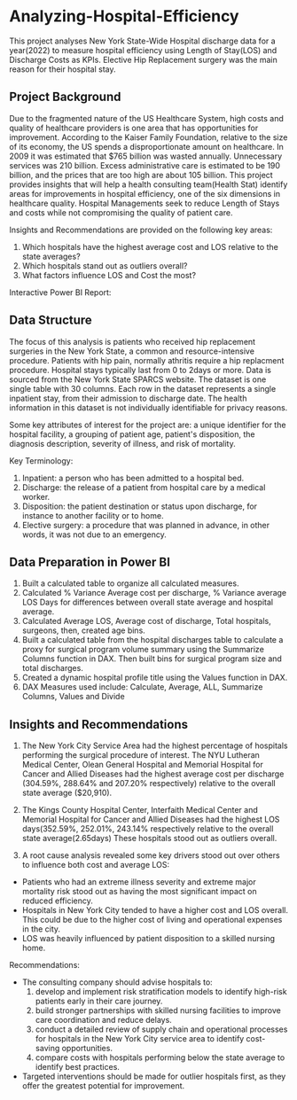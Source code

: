 # Analyzing-Hospital-Efficiency
This project analyses New York State-Wide Hospital discharge data for a year(2022) to measure hospital efficiency using Length of Stay(LOS) and Discharge Costs as KPIs. Elective Hip Replacement surgery was the main reason for their hospital stay. 

## Project Background
Due to the fragmented nature of the US Healthcare System, high costs and quality of healthcare providers is one area that has opportunities for improvement. According to the 
Kaiser Family Foundation, relative to the size of its economy, the US spends a disproportionate amount on healthcare. In 2009 it was estimated that $765 billion was wasted annually. Unnecessary services was 210 billion. Excess administrative care is estimated to be 190 billion, and the prices that are too high are about 105 billion.
This project provides insights that will help a health consulting team(Health Stat) identify areas for improvements in hospital efficiency, one of the six dimensions in healthcare quality. Hospital Managements seek to reduce Length of Stays and costs while not compromising the quality of patient care.

Insights and Recommendations are provided on the following key areas:
1. Which hospitals have the highest average cost and LOS relative to the state averages?
2. Which hospitals stand out as outliers overall?
3. What factors influence LOS and Cost the most?

Interactive Power BI Report: 

## Data Structure
The focus of this analysis is patients who received hip replacement surgeries in the New York State, a common and resource-intensive procedure. Patients with hip pain, normally athritis require a hip replacment procedure. Hospital stays typically last from 0 to 2days or more. Data is sourced from the New York State SPARCS website. 
The dataset is one single table with 30 columns. Each row in the dataset represents a single inpatient stay, from their admission to discharge date.
The health information in this dataset is not individually identifiable for privacy reasons. 

Some key attributes of interest for the project are: a unique identifier for the hospital facility, a grouping of patient age, patient's disposition, the diagnosis description, severity of illness, and risk of mortality.

Key Terminology:
1. Inpatient: a person who has been admitted to a hospital bed.
2. Discharge: the release of a patient from hospital care by a medical worker.
3. Disposition: the patient destination or status upon discharge, for instance to another facility or to home.
4. Elective surgery: a procedure that was planned in advance, in other words, it was not due to an emergency.

## Data Preparation in Power BI
1. Built a calculated table to organize all calculated measures.
2. Calculated % Variance Average cost per discharge, % Variance average LOS Days for differences between overall state average and hospital average.
3. Calculated Average LOS, Average cost of discharge, Total hospitals, surgeons, then, created age bins.
4. Built a calculated table from the hospital discharges table to calculate a proxy for surgical program volume summary using the Summarize Columns function in DAX. Then built bins for surgical program size and total discharges.
5. Created a dynamic hospital profile title using the Values function in DAX.
6. DAX Measures used include: Calculate, Average, ALL, Summarize Columns, Values and Divide

## Insights and Recommendations
1. The New York City Service Area had the highest percentage of hospitals performing the surgical procedure of interest. The NYU Lutheran Medical Center, Olean General Hospital and Memorial Hospital for Cancer and Allied Diseases had the highest average cost per discharge (304.59%, 288.64% and 207.20% respectively) relative to the overall state average ($20,910).
   
2. The Kings County Hospital Center, Interfaith Medical Center and Memorial Hospital for Cancer and Allied Diseases had the highest LOS days(352.59%, 252.01%, 243.14% respectively relative to the overall state average(2.65days)
These hospitals stood out as outliers overall.

3. A root cause analysis revealed some key drivers stood out over others to influence both cost and average LOS:
- Patients who had an extreme illness severity and extreme major mortality risk stood out as having the most significant impact on reduced efficiency.
- Hospitals in New York City tended to have a higher cost and LOS overall. This could be due to the higher cost of living and operational expenses in the city.
- LOS was heavily influenced by patient disposition to a skilled nursing home.

Recommendations: 
- The consulting company should advise hospitals to:
  1. develop and implement risk stratification models to identify high-risk patients early in their care journey.
  3. build stronger partnerships with skilled nursing facilities to improve care coordination and reduce delays.
  4. conduct a detailed review of supply chain and operational processes for hospitals in the New York City service area to identify cost-saving opportunities.
  5. compare costs with hospitals performing below the state average to identify best practices.
- Targeted interventions should be made for outlier hospitals first, as they offer the greatest potential for improvement.
